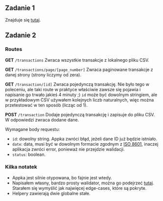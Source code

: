 ## Zadanie 1

Znajduje się [tutaj](https://github.com/matt-jb/oko/blob/master/zadanie-1/zadanie1.ts "tutaj").

## Zadanie 2

### Routes

**GET** `/transactions`
Zwraca wszystkie transakcje z lokalnego pliku CSV.

**GET** `/transactions/page/[page_number]`
Zwraca paginowane transakcje z danej strony (strony liczymy od zera).

**GET** `/transaction/[id]`
Zwraca pojedynczą transakcję. Nie było tego w poleceniu, ale taki route w praktyce właściwie zawsze się pojawia i napisanie go trwało jakieś 4 minuty ;) `id` może być dowolnym stringiem, ale w przykładowym CSV używałem kolejnych liczb naturalnych, więc można przetestować w ten sposób (licząc od 1).

**POST** `/transaction`
Dodaje pojedynczą transakcję i zapisuje do pliku CSV. W odpowiedzi zwraca dodane dane.

Wymagane body requestu:

- `id`: dowolny string. Appka zwróci błąd, jeżeli dane ID już będzie istniało.
- `date`: data, musi być w dowolnym formacie zgodnym z [ISO 8601](https://en.wikipedia.org/wiki/ISO_8601 "ISO 8601"), inaczej aplikacja zwróci error, ponieważ nie przejdzie walidacji.
- `status`: boolean.

### Kilka notatek

- Appka jest silnie otypowana, bo fajnie jest wtedy.
- Napisałem własny, bardzo prosty walidator, można go podejrzeć [tutaj](https://github.com/matt-jb/oko/blob/master/src/utils/Validator.ts "tutaj"). Starałem się wymyślić jak najwięcej edge-cases, które są pokryte.
- Helpery zawierają dwie globalne stałe.
